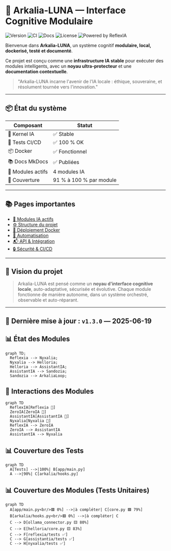 # 🧠 Arkalia-LUNA — Interface Cognitive Modulaire

![Version](https://img.shields.io/badge/version-v1.3.0-blue)
![CI](https://github.com/athalia-siwek/arkalia-luna-pro/actions/workflows/ci.yml/badge.svg)
![Docs](https://img.shields.io/badge/docs-auto--generated-blueviolet)
![License](https://img.shields.io/badge/license-Proprietary-red)
![Powered by ReflexIA](https://img.shields.io/badge/powered%20by-ReflexIA-brightgreen)

Bienvenue dans **Arkalia-LUNA**, un système cognitif **modulaire, local, dockerisé, testé et documenté**.

Ce projet est conçu comme une **infrastructure IA stable** pour exécuter des modules intelligents, avec un **noyau ultra-protecteur** et une **documentation contextuelle**.

> "Arkalia-LUNA incarne l'avenir de l'IA locale : éthique, souveraine, et résolument tournée vers l'innovation."

---

## 📦 État du système

| Composant      | Statut      |
|----------------|-------------|
| 🧠 Kernel IA    | ✅ Stable   |
| 🧪 Tests CI/CD  | ✅ 100 % OK |
| 📦 Docker       | ✅ Fonctionnel |
| 📚 Docs MkDocs | ✅ Publiées |
| 🧩 Modules actifs | 4 modules IA |
| 🧪 Couverture | 91 % à 100 % par module |

---

## 📚 Pages importantes

- [🧠 Modules IA actifs](modules.md)
- [⚙️ Structure du projet](structure.md)
- [🚀 Déploiement Docker](deployment.md)
- [🔁 Automatisation](automation.md)
- [📬 API & Intégration](api.md)
- [🔒 Sécurité & CI/CD](ci-cd.md)

---

## 🧭 Vision du projet

> Arkalia-LUNA est pensé comme un **noyau d'interface cognitive locale**, auto-adaptative, sécurisée et évolutive. Chaque module fonctionne de manière autonome, dans un système orchestré, observable et auto-réparant.

---

## 📌 Dernière mise à jour : `v1.3.0` — 2025-06-19

## 📊 État des Modules

```mermaid
graph TD;
  Reflexia --> Nyxalia;
  Nyxalia --> Helloria;
  Helloria --> AssistantIA;
  AssistantIA --> Sandozia;
  Sandozia --> ArkaliaLoop;
```

## 🧩 Interactions des Modules

```mermaid
graph TD
  ReflexIA[Reflexia 🧠]
  ZeroIA[ZeroIA 🔄]
  AssistantIA[AssistantIA 💬]
  Nyxalia[Nyxalia 📡]
  ReflexIA --> ZeroIA
  ZeroIA --> AssistantIA
  AssistantIA --> Nyxalia
```

## 📊 Couverture des Tests

```mermaid
graph TD
  A[Tests] -->|100%| B[app/main.py]
  A -->|90%| C[arkalia/hooks.py]
```

## 📊 Couverture des Modules (Tests Unitaires)

```mermaid
graph TD
  A[app/main.py<br/>🟥 0%] -->|à compléter| C[core.py 🟩 79%]
  B[arkalia/hooks.py<br/>🟥 0%] -->|à compléter| C
  C --> D[ollama_connector.py 🟨 80%]
  C --> E[helloria/core.py 🟨 83%]
  C --> F[reflexia/tests ✅]
  C --> G[assistantia/tests ✅]
  C --> H[nyxalia/tests ✅]
```